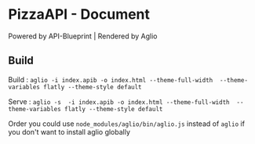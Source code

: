 PizzaAPI - Document
====================
Powered by API-Blueprint | Rendered by Aglio

## Build 
Build : `aglio -i index.apib -o index.html --theme-full-width  --theme-variables flatly --theme-style default`

Serve : `aglio -s  -i index.apib -o index.html --theme-full-width  --theme-variables flatly --theme-style default`

Order you could use `node_modules/aglio/bin/aglio.js` instead of `aglio` if you don't want to install aglio globally
